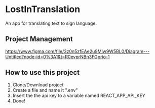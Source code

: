 # LostInTranslation
An app for translating text to sign language.

## Project Management
https://www.figma.com/file/3z0n5zfEAe2u9Mlw9W5BL0/Diagram---Untitled?node-id=0%3A1&t=R0evprNBn3FGprio-1

## How to use this project
1. Clone/Download project
2. Create a file and name it ".env"
3. Insert the the api key to a variable named REACT_APP_API_KEY
4. Done!
